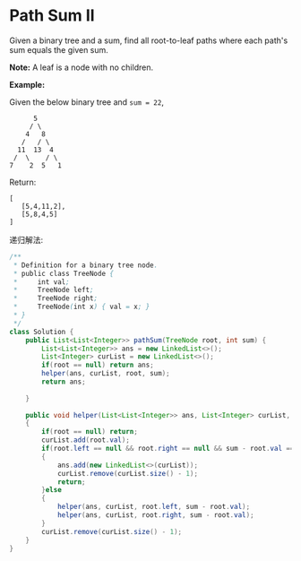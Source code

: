 # Path Sum II



Given a binary tree and a sum, find all root-to-leaf paths where each path's sum equals the given sum.

**Note:** A leaf is a node with no children.

**Example:**

Given the below binary tree and `sum = 22`,

```text
      5
     / \
    4   8
   /   / \
  11  13  4
 /  \    / \
7    2  5   1
```

Return:

```text
[
   [5,4,11,2],
   [5,8,4,5]
]
```

递归解法:

```java
/**
 * Definition for a binary tree node.
 * public class TreeNode {
 *     int val;
 *     TreeNode left;
 *     TreeNode right;
 *     TreeNode(int x) { val = x; }
 * }
 */
class Solution {
    public List<List<Integer>> pathSum(TreeNode root, int sum) {
        List<List<Integer>> ans = new LinkedList<>();
        List<Integer> curList = new LinkedList<>();
        if(root == null) return ans;
        helper(ans, curList, root, sum);
        return ans;
        
    }
    
    public void helper(List<List<Integer>> ans, List<Integer> curList, TreeNode root, int sum)
    {
        if(root == null) return;
        curList.add(root.val);
        if(root.left == null && root.right == null && sum - root.val == 0)
        {
            ans.add(new LinkedList<>(curList));
            curList.remove(curList.size() - 1);
            return;
        }else
        {
            helper(ans, curList, root.left, sum - root.val);
            helper(ans, curList, root.right, sum - root.val);
        }
        curList.remove(curList.size() - 1);
    }
}
```

